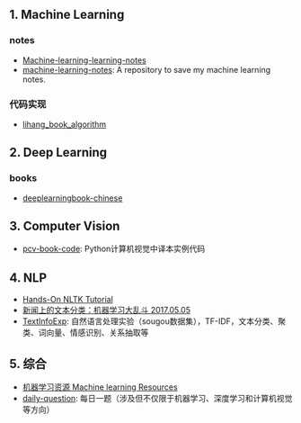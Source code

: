 ## 1. Machine Learning

### notes
+ [Machine-learning-learning-notes](https://github.com/Vay-keen/Machine-learning-learning-notes)
+ [machine-learning-notes](https://github.com/luozhouyang/machine-learning-notes): A repository to save my machine learning notes.


### 代码实现

+ [lihang_book_algorithm](https://github.com/WenDesi/lihang_book_algorithm)

## 2. Deep Learning

### books
+ [deeplearningbook-chinese](https://github.com/exacity/deeplearningbook-chinese)

## 3. Computer Vision

+ [pcv-book-code](https://github.com/willard-yuan/pcv-book-code): Python计算机视觉中译本实例代码

## 4. NLP

+ [Hands-On NLTK Tutorial](https://github.com/hb20007/hands-on-nltk-tutorial)
+ [新闻上的文本分类：机器学习大乱斗 2017.05.05](https://github.com/wavewangyue/text-classification)
+ [TextInfoExp](https://github.com/Roshanson/TextInfoExp): 自然语言处理实验（sougou数据集），TF-IDF，文本分类、聚类、词向量、情感识别、关系抽取等

## 5. 综合
+ [机器学习资源 Machine learning Resources](https://github.com/allmachinelearning/MachineLearning)
+ [daily-question](https://github.com/amusi/daily-question): 每日一题（涉及但不仅限于机器学习、深度学习和计算机视觉等方向）

